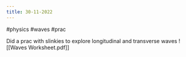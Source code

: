 ```yaml
---
title: 30-11-2022
---
```

#physics #waves #prac

Did a prac with slinkies to explore longitudinal and transverse waves
![[Waves Worksheet.pdf]]